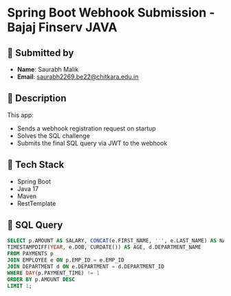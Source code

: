 # Spring Boot Webhook Submission - Bajaj Finserv JAVA

## 👤 Submitted by
- **Name**: Saurabh Malik
- **Email**: saurabh2269.be22@chitkara.edu.in

## 🚀 Description
This app:
- Sends a webhook registration request on startup
- Solves the SQL challenge
- Submits the final SQL query via JWT to the webhook

## 🔧 Tech Stack
- Spring Boot
- Java 17
- Maven
- RestTemplate

## 🧠 SQL Query
```sql
SELECT p.AMOUNT AS SALARY, CONCAT(e.FIRST_NAME, ' ', e.LAST_NAME) AS NAME,
TIMESTAMPDIFF(YEAR, e.DOB, CURDATE()) AS AGE, d.DEPARTMENT_NAME
FROM PAYMENTS p
JOIN EMPLOYEE e ON p.EMP_ID = e.EMP_ID
JOIN DEPARTMENT d ON e.DEPARTMENT = d.DEPARTMENT_ID
WHERE DAY(p.PAYMENT_TIME) != 1
ORDER BY p.AMOUNT DESC
LIMIT 1;
